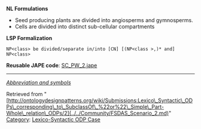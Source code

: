 __NL Formulations__



* Seed producing plants are divided into angiosperms and gymnosperms.
* Cells are divided into distinct sub-cellular compartments


  

__LSP Formalization__




```
NP<class> be divided/separate in/into [CN] [(NP<class >,)* and] NP<class>

```

__Reusable JAPE code__: [SC\_PW\_2.jape](../../images/3/3b/SC_PW_2.jape "SC PW 2.jape")





---


_[Abbreviation and symbols](../../Community/LSPSymbols.md "Community:LSPSymbols")_





Retrieved from "[http://ontologydesignpatterns.org/wiki/Submissions:Lexico\_Syntactic\_ODPs\_corresponding\_to\_SubclassOf\_%22or%22\_Simple\_Part-Whole\_relation\_ODPs/2](../../Community/FSDAS_Scenario_2.md)"
 [Category](http://ontologydesignpatterns.org/wiki/Special:Categories "Special:Categories"): [Lexico-Syntactic ODP Case](../../Category/Lexico-Syntactic_ODP_Case.md "Category:Lexico-Syntactic ODP Case")